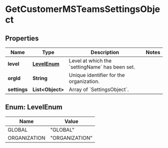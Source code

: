 

# GetCustomerMSTeamsSettingsObject


## Properties

| Name | Type | Description | Notes |
|------------ | ------------- | ------------- | -------------|
|**level** | [**LevelEnum**](#LevelEnum) | Level at which the &#x60;settingName&#x60; has been set. |  |
|**orgId** | **String** | Unique identifier for the organization. |  |
|**settings** | **List&lt;Object&gt;** | Array of &#x60;SettingsObject&#x60;. |  |



## Enum: LevelEnum

| Name | Value |
|---- | -----|
| GLOBAL | &quot;GLOBAL&quot; |
| ORGANIZATION | &quot;ORGANIZATION&quot; |



